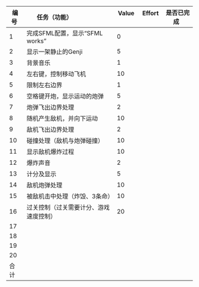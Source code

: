 

 编号 | 任务（功能）                    |  Value    | Effort    | 是否已完成  
-----|-------------------------------|-----------|-----------|------------|
1    | 完成SFML配置，显示“SFML works”  | 0         |           |            |
2    | 显示一架静止的Genji       | 5         |           |           |
3    | 背景音乐                       | 1         |           |            |
4    | 左右键，控制移动飞机             | 10        |           |            |
5    | 限制左右边界                    | 1         |           |            |
6    | 空格键开炮，显示运动的炮弹        | 5         |           |            |
7    | 炮弹飞出边界处理                | 2          |           |           |
8    | 随机产生敌机，并向下运动          | 10        |           |           |
9    | 敌机飞出边界处理                | 2         |           |            |
10   | 碰撞处理（敌机与炮弹碰撞）        | 10         |           |           |
11   | 显示敌机爆炸过程                | 10         |           |            |
12   | 爆炸声音                       | 2         |           |            |
13   | 计分及显示                     | 5         |           |            |
14   | 敌机炮弹处理                   | 10         |           |            |
15   | 被敌机击中处理（炸毁、3条命）     | 10          |           |           |
16   | 过关控制（过关需要计分、游戏速度控制）| 20        |           |           |
17   |                               |            |           |           |
18   |                               |            |           |           |
19   |                               |            |           |           |
20   |                               |            |           |           |
合计   |                              |            |           |           |


